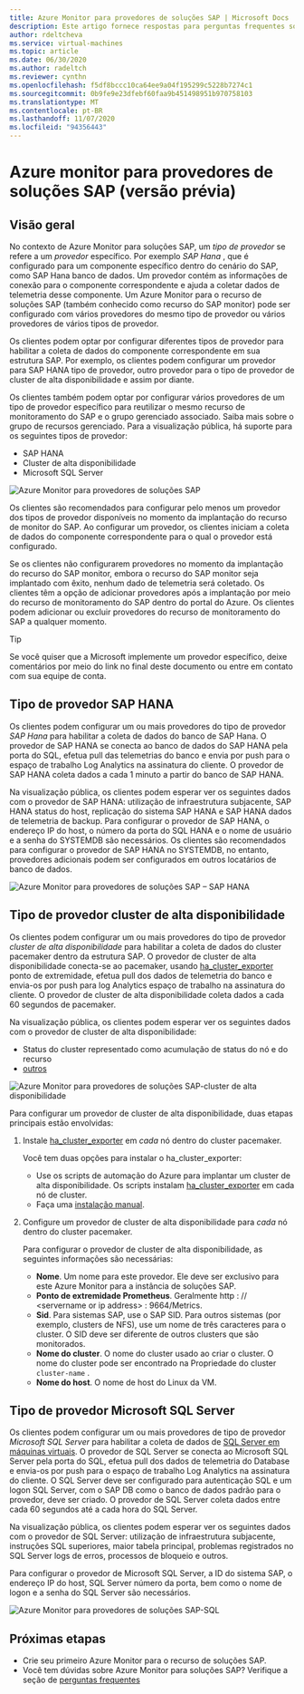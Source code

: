 ```yaml
---
title: Azure Monitor para provedores de soluções SAP | Microsoft Docs
description: Este artigo fornece respostas para perguntas frequentes sobre o Azure monitor para provedores de soluções SAP.
author: rdeltcheva
ms.service: virtual-machines
ms.topic: article
ms.date: 06/30/2020
ms.author: radeltch
ms.reviewer: cynthn
ms.openlocfilehash: f5df8bccc10ca64ee9a04f195299c5228b7274c1
ms.sourcegitcommit: 0b9fe9e23dfebf60faa9b451498951b970758103
ms.translationtype: MT
ms.contentlocale: pt-BR
ms.lasthandoff: 11/07/2020
ms.locfileid: "94356443"
---
```

# <a name="azure-monitor-for-sap-solutions-providers-preview"></a>Azure monitor para provedores de soluções SAP (versão prévia)

## <a name="overview"></a>Visão geral  

No contexto de Azure Monitor para soluções SAP, um *tipo de provedor* se refere a um *provedor* específico. Por exemplo *SAP Hana* , que é configurado para um componente específico dentro do cenário do SAP, como SAP Hana banco de dados. Um provedor contém as informações de conexão para o componente correspondente e ajuda a coletar dados de telemetria desse componente. Um Azure Monitor para o recurso de soluções SAP (também conhecido como recurso do SAP monitor) pode ser configurado com vários provedores do mesmo tipo de provedor ou vários provedores de vários tipos de provedor.
   
Os clientes podem optar por configurar diferentes tipos de provedor para habilitar a coleta de dados do componente correspondente em sua estrutura SAP. Por exemplo, os clientes podem configurar um provedor para SAP HANA tipo de provedor, outro provedor para o tipo de provedor de cluster de alta disponibilidade e assim por diante.  

Os clientes também podem optar por configurar vários provedores de um tipo de provedor específico para reutilizar o mesmo recurso de monitoramento do SAP e o grupo gerenciado associado. Saiba mais sobre o grupo de recursos gerenciado. Para a visualização pública, há suporte para os seguintes tipos de provedor:   
- SAP HANA
- Cluster de alta disponibilidade
- Microsoft SQL Server

![Azure Monitor para provedores de soluções SAP](./media/azure-monitor-sap/azure-monitor-providers.png)

Os clientes são recomendados para configurar pelo menos um provedor dos tipos de provedor disponíveis no momento da implantação do recurso de monitor do SAP. Ao configurar um provedor, os clientes iniciam a coleta de dados do componente correspondente para o qual o provedor está configurado.   

Se os clientes não configurarem provedores no momento da implantação do recurso do SAP monitor, embora o recurso do SAP monitor seja implantado com êxito, nenhum dado de telemetria será coletado. Os clientes têm a opção de adicionar provedores após a implantação por meio do recurso de monitoramento do SAP dentro do portal do Azure. Os clientes podem adicionar ou excluir provedores do recurso de monitoramento do SAP a qualquer momento.

> [!Tip]
> Se você quiser que a Microsoft implemente um provedor específico, deixe comentários por meio do link no final deste documento ou entre em contato com sua equipe de conta.  

## <a name="provider-type-sap-hana"></a>Tipo de provedor SAP HANA

Os clientes podem configurar um ou mais provedores do tipo de provedor *SAP Hana* para habilitar a coleta de dados do banco de SAP Hana. O provedor de SAP HANA se conecta ao banco de dados do SAP HANA pela porta do SQL, efetua pull das telemetrias do banco e envia por push para o espaço de trabalho Log Analytics na assinatura do cliente. O provedor de SAP HANA coleta dados a cada 1 minuto a partir do banco de SAP HANA.  

Na visualização pública, os clientes podem esperar ver os seguintes dados com o provedor de SAP HANA: utilização de infraestrutura subjacente, SAP HANA status do host, replicação do sistema SAP HANA e SAP HANA dados de telemetria de backup. Para configurar o provedor de SAP HANA, o endereço IP do host, o número da porta do SQL HANA e o nome de usuário e a senha do SYSTEMDB são necessários. Os clientes são recomendados para configurar o provedor de SAP HANA no SYSTEMDB, no entanto, provedores adicionais podem ser configurados em outros locatários de banco de dados.

![Azure Monitor para provedores de soluções SAP – SAP HANA](./media/azure-monitor-sap/azure-monitor-providers-hana.png)

## <a name="provider-type-high-availability-cluster"></a>Tipo de provedor cluster de alta disponibilidade
Os clientes podem configurar um ou mais provedores do tipo de provedor *cluster de alta disponibilidade* para habilitar a coleta de dados do cluster pacemaker dentro da estrutura SAP. O provedor de cluster de alta disponibilidade conecta-se ao pacemaker, usando [ha_cluster_exporter](https://github.com/ClusterLabs/ha_cluster_exporter) ponto de extremidade, efetua pull dos dados de telemetria do banco e envia-os por push para log Analytics espaço de trabalho na assinatura do cliente. O provedor de cluster de alta disponibilidade coleta dados a cada 60 segundos de pacemaker.  

Na visualização pública, os clientes podem esperar ver os seguintes dados com o provedor de cluster de alta disponibilidade:   
 - Status do cluster representado como acumulação de status do nó e do recurso 
 - [outros](https://github.com/ClusterLabs/ha_cluster_exporter/blob/master/doc/metrics.md) 

![Azure Monitor para provedores de soluções SAP-cluster de alta disponibilidade](./media/azure-monitor-sap/azure-monitor-providers-pacemaker-cluster.png)

Para configurar um provedor de cluster de alta disponibilidade, duas etapas principais estão envolvidas:

1. Instale [ha_cluster_exporter](https://github.com/ClusterLabs/ha_cluster_exporter) em *cada* nó dentro do cluster pacemaker.

   Você tem duas opções para instalar o ha_cluster_exporter:
   
   - Use os scripts de automação do Azure para implantar um cluster de alta disponibilidade. Os scripts instalam [ha_cluster_exporter](https://github.com/ClusterLabs/ha_cluster_exporter) em cada nó de cluster.  
   - Faça uma [instalação manual](https://github.com/ClusterLabs/ha_cluster_exporter#manual-clone--build). 

2. Configure um provedor de cluster de alta disponibilidade para *cada* nó dentro do cluster pacemaker.

   Para configurar o provedor de cluster de alta disponibilidade, as seguintes informações são necessárias:
   
   - **Nome**. Um nome para este provedor. Ele deve ser exclusivo para este Azure Monitor para a instância de soluções SAP.
   - **Ponto de extremidade Prometheus**. Geralmente http \: // \<servername or ip address\> : 9664/Metrics.
   - **Sid**. Para sistemas SAP, use o SAP SID. Para outros sistemas (por exemplo, clusters de NFS), use um nome de três caracteres para o cluster. O SID deve ser diferente de outros clusters que são monitorados.   
   - **Nome do cluster**. O nome do cluster usado ao criar o cluster. O nome do cluster pode ser encontrado na Propriedade do cluster `cluster-name` .
   - **Nome do host**. O nome de host do Linux da VM.  

## <a name="provider-type-microsoft-sql-server"></a>Tipo de provedor Microsoft SQL Server

Os clientes podem configurar um ou mais provedores de tipo de provedor *Microsoft SQL Server* para habilitar a coleta de dados de [SQL Server em máquinas virtuais](https://azure.microsoft.com/services/virtual-machines/sql-server/). O provedor de SQL Server se conecta ao Microsoft SQL Server pela porta do SQL, efetua pull dos dados de telemetria do Database e envia-os por push para o espaço de trabalho Log Analytics na assinatura do cliente. O SQL Server deve ser configurado para autenticação SQL e um logon SQL Server, com o SAP DB como o banco de dados padrão para o provedor, deve ser criado. O provedor de SQL Server coleta dados entre cada 60 segundos até a cada hora do SQL Server.  

Na visualização pública, os clientes podem esperar ver os seguintes dados com o provedor de SQL Server: utilização de infraestrutura subjacente, instruções SQL superiores, maior tabela principal, problemas registrados no SQL Server logs de erros, processos de bloqueio e outros.  

Para configurar o provedor de Microsoft SQL Server, a ID do sistema SAP, o endereço IP do host, SQL Server número da porta, bem como o nome de logon e a senha do SQL Server são necessários.

![Azure Monitor para provedores de soluções SAP-SQL](./media/azure-monitor-sap/azure-monitor-providers-sql.png)

## <a name="next-steps"></a>Próximas etapas

- Crie seu primeiro Azure Monitor para o recurso de soluções SAP.
- Você tem dúvidas sobre Azure Monitor para soluções SAP? Verifique a seção de [perguntas frequentes](./azure-monitor-faq.md)
